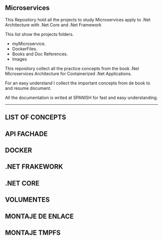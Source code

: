 ## Microservices
This Repository hold all the projects to study Microservices apply to .Net Architecture with .Net Core and .Net Framework

This list show the projects folders.

* myMicroservice.
* DockerFiles.
* Books and Doc References.
* Images

This repository collect all the practice concepts from the book .Net Microservices Architecture for Containerized .Net Applications. 

For an easy understand I collect the important concepts from de book to and resume document. 

All the documentation is writed at SPANISH for fast and easy understanding.

--------------------------------------------------------------------------------------------
## LIST OF CONCEPTS

## API FACHADE
## DOCKER
## .NET FRAKEWORK
## .NET CORE
## VOLUMENTES
## MONTAJE DE ENLACE
## MONTAJE TMPFS



